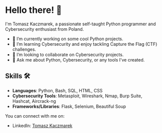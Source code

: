# Hello there! 👋

I'm Tomasz Kaczmarek, a passionate self-taught Python programmer and Cybersecurity enthusiast from Poland.

- 🔭 I’m currently working on some cool Python projects.
- 🌱 I’m learning Cybersecurity and enjoy tackling Capture the Flag (CTF) challenges.
- 👯 I’m looking to collaborate on Cybersecurity projects.
- 💬 Ask me about Python, Cybersecurity, or any tools I've created.

## Skills 🛠️

- **Languages**: Python, Bash, SQL, HTML, CSS
- **Cybersecurity Tools**: Metasploit, Wireshark, Nmap, Burp Suite, Hashcat, Aircrack-ng
- **Frameworks/Libraries**: Flask, Selenium, Beautiful Soup


You can connect with me on:
- LinkedIn: [Tomasz Kaczmarek](https://www.linkedin.com/in/tomasz-kaczmarek-79184426b/)
